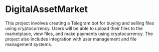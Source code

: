 # DigitalAssetMarket
This project involves creating a Telegram bot for buying and selling files using cryptocurrency. Users will be able to upload their files to the marketplace, view files, and make payments using cryptocurrency. The project also includes integration with user management and file management systems.
